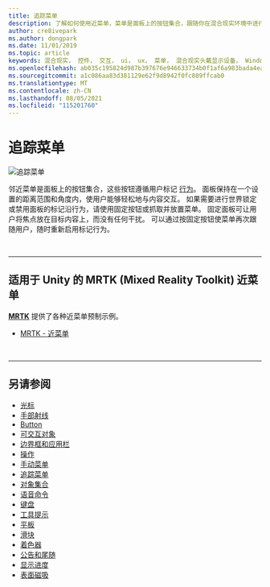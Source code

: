 ```yaml
---
title: 追踪菜单
description: 了解如何使用近菜单，菜单是面板上的按钮集合，跟随你在混合现实环境中进行标记行为。
author: cre8ivepark
ms.author: dongpark
ms.date: 11/01/2019
ms.topic: article
keywords: 混合现实， 控件， 交互， ui， ux， 菜单， 混合现实头戴显示设备， Windows 混合现实头戴显示设备， 虚拟现实头戴显示设备， HoloLens， MRTK， 混合现实Toolkit
ms.openlocfilehash: ab035c195824d987b397676e946633734b0f1af6a983bada4ea9145ff7d07b1e
ms.sourcegitcommit: a1c086aa83d381129e62f9d8942f0fc889ffcab0
ms.translationtype: MT
ms.contentlocale: zh-CN
ms.lasthandoff: 08/05/2021
ms.locfileid: "115201760"
---
```

# <a name="near-menu"></a>追踪菜单

![追踪菜单](images/UX_Hero_NearMenu.jpg)

邻近菜单是面板上的按钮集合，这些按钮遵循用户标记 [行为](billboarding-and-tag-along.md#what-is-a-tag-along)。 面板保持在一个设置的距离范围和角度内，使用户能够轻松地与内容交互。 如果需要进行世界锁定或禁用面板的标记沿行为，请使用固定按钮或抓取并放置菜单。 固定面板可让用户将焦点放在目标内容上，而没有任何干扰。 可以通过按固定按钮使菜单再次跟随用户，随时重新启用标记行为。

<br>

---

## <a name="near-menu-in-mrtk-mixed-reality-toolkit-for-unity"></a>适用于 Unity 的 MRTK (Mixed Reality Toolkit) 近菜单
**[MRTK](https://github.com/Microsoft/MixedRealityToolkit-Unity)** 提供了各种近菜单预制示例。

* [MRTK - 近菜单](/windows/mixed-reality/mrtk-unity/features/ux-building-blocks/near-menu)

<br>

---

## <a name="see-also"></a>另请参阅

* [光标](cursors.md)
* [手部射线](point-and-commit.md)
* [Button](button.md)
* [可交互对象](interactable-object.md)
* [边界框和应用栏](app-bar-and-bounding-box.md)
* [操作](direct-manipulation.md)
* [手动菜单](hand-menu.md)
* [追踪菜单](near-menu.md)
* [对象集合](object-collection.md)
* [语音命令](voice-input.md)
* [键盘](keyboard.md)
* [工具提示](tooltip.md)
* [平板](slate.md)
* [滑块](slider.md)
* [着色器](shader.md)
* [公告和尾随](billboarding-and-tag-along.md)
* [显示进度](progress.md)
* [表面磁吸](surface-magnetism.md)
